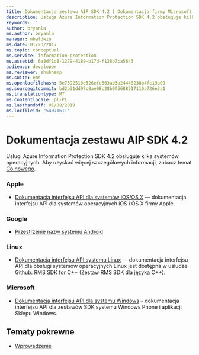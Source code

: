 ```yaml
---
title: Dokumentacja zestawu AIP SDK 4.2 | Dokumentacja firmy Microsoft
description: Usługa Azure Information Protection SDK 4.2 obsługuje kilka systemów operacyjnych. W tym systemów Android, iOS, OS X, Linux, Windows Phone i Windows Store.
keywords: ''
author: bryanla
ms.author: bryanla
manager: mbaldwin
ms.date: 01/23/2017
ms.topic: conceptual
ms.service: information-protection
ms.assetid: 6a8df1d8-1279-4189-b17d-f128b7ca5643
audience: developer
ms.reviewer: shubhamp
ms.suite: ems
ms.openlocfilehash: 5e7592510e526efc663ab3a24448238b4fc19a09
ms.sourcegitcommit: bd2b31dd97c8ae08c28b0f5688517110a726e3a1
ms.translationtype: MT
ms.contentlocale: pl-PL
ms.lasthandoff: 01/08/2019
ms.locfileid: "54071611"
---
```

# <a name="api-sdk-42-reference"></a>Dokumentacja zestawu AIP SDK 4.2

Usługi Azure Information Protection SDK 4.2 obsługuje kilka systemów operacyjnych. Aby uzyskać więcej szczegółowych informacji, zobacz temat [Co nowego](release-notes.md).

### <a name="apple"></a>Apple
- [Dokumentacja interfejsu API dla systemów iOS/OS X](https://msdn.microsoft.com/library/dn758306.aspx) — dokumentacja interfejsu API dla systemów operacyjnych iOS i OS X firmy Apple.

### <a name="google"></a>Google
- [Przestrzenie nazw systemu Android](https://msdn.microsoft.com/library/dn758245.aspx)

### <a name="linux"></a>Linux
- [Dokumentacja interfejsu API systemu Linux](linux-c-api-reference.md) — dokumentacja interfejsu API dla obsługi systemów operacyjnych Linux jest dostępna w usłudze Github: [RMS SDK for C++](https://azuread.github.io/rms-sdk-for-cpp/annotated.html) (Zestaw RMS SDK dla języka C++).

### <a name="microsoft"></a>Microsoft
- [Dokumentacja interfejsu API dla systemu Windows](https://msdn.microsoft.com/library/dn891914.aspx) – dokumentacja interfejsu API dla zestawów SDK systemu Windows Phone i aplikacji Sklepu Windows.

## <a name="related-topics"></a>Tematy pokrewne

* [Wprowadzenie](get-started.md)
